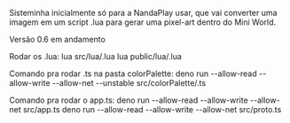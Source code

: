 Sisteminha inicialmente só para a NandaPlay usar, que vai converter uma imagem em um script .lua para gerar uma pixel-art dentro do Mini World.

Versão 0.6 em andamento

Rodar os .lua:
lua src/lua/.lua
lua public/lua/.lua

Comando pra rodar .ts na pasta colorPalette:
deno run --allow-read --allow-write --allow-net --unstable src/colorPalette/.ts

Comando pra rodar o app.ts:
deno run --allow-read --allow-write --allow-net src/app.ts
deno run --allow-read --allow-write --allow-net src/proto.ts